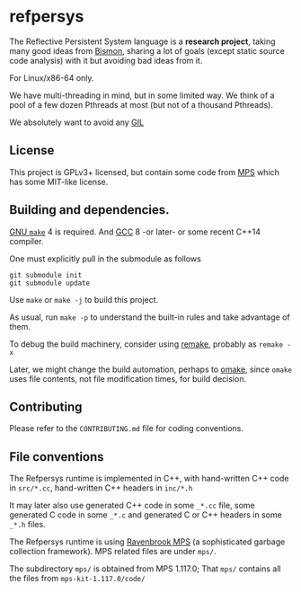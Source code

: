# refpersys

The Reflective Persistent System language is a **research project**, taking many good ideas from [Bismon](http://github.com/bstarynk/bismon), sharing a lot of goals (except static source code analysis) with it but avoiding bad ideas from it.

For Linux/x86-64 only.

We have multi-threading in mind, but in some limited way. We think of
a pool of a few dozen Pthreads at most (but not of a thousand
Pthreads).

We absolutely want to avoid any
[GIL](https://en.wikipedia.org/wiki/Global_interpreter_lock)


## License

This project is GPLv3+ licensed, but contain some code from
[MPS](https://www.ravenbrook.com/project/mps) which has some MIT-like
license.

## Building and dependencies.

[GNU `make`](https://www.gnu.org/software/make/) 4 is required. And
[GCC](http://gcc.gnu.org/) 8 -or later- or some recent C++14 compiler.

One must explicitly pull in the submodule as follows

```
git submodule init
git submodule update
```

Use `make` or `make -j` to build this project.

As usual, run `make -p` to understand the built-in rules and take
advantage of them.

To debug the build machinery, consider using
[remake](http://bashdb.sourceforge.net/remake/), probably as `remake
-x`

Later, we might change the build automation, perhaps to
[omake](http://projects.camlcity.org/projects/omake.html), since
`omake` uses file contents, not file modification times, for build
decision.

## Contributing

Please refer to the `CONTRIBUTING.md` file for coding conventions.

## File conventions

The Refpersys runtime is implemented in C++, with hand-written C++
code in `src/*.cc`, hand-written C++ headers in `inc/*.h`

It may later also use generated C++ code in some `_*.cc` file, some
generated C code in some `_*.c` and generated C or C++ headers in some
`_*.h` files.

The Refpersys runtime is using [Ravenbrook
MPS](https://www.ravenbrook.com/project/mps) (a sophisticated garbage
collection framework). MPS related files are under `mps/`.

The subdirectory `mps/` is obtained from MPS 1.117.0; That `mps/`
contains all the files from `mps-kit-1.117.0/code/`
